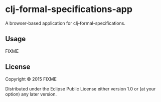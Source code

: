 # clj-formal-specifications-app

A browser-based application for clj-formal-specifications.

## Usage

FIXME

## License

Copyright © 2015 FIXME

Distributed under the Eclipse Public License either version 1.0 or (at
your option) any later version.
